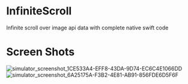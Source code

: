 # InfiniteScroll
Infinite scroll over image api data with complete native swift code
# Screen Shots

![simulator_screenshot_1CE533A4-EFF8-43DA-9D74-EC6C4E1066DD](https://user-images.githubusercontent.com/71021935/161483591-b432a8e1-5d19-46dc-b1fe-b36989107924.png)
![simulator_screenshot_6A25175A-F3B2-4E81-AB91-856FDE6D5F6F](https://user-images.githubusercontent.com/71021935/161483608-582ba118-0726-46e1-aa2f-3e24f594cd6a.png)
